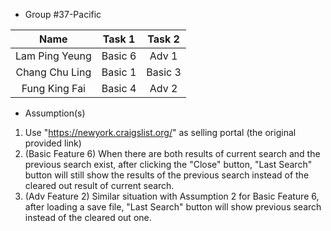 * Group #37-Pacific

| Name | Task 1 | Task 2 |
| :---: | :---: | :---: |
| Lam Ping Yeung | Basic 6 | Adv 1 |
| Chang Chu Ling | Basic 1 | Basic 3|
| Fung King Fai | Basic 4 | Adv 2 |

* Assumption(s)
1. Use "https://newyork.craigslist.org/" as selling portal (the original provided link)
2. (Basic Feature 6) When there are both results of current search and the previous search exist, after clicking the "Close" button, "Last Search" button will still show the results of the previous search instead of the cleared out result of current search.
3. (Adv Feature 2) Similar situation with Assumption 2 for Basic Feature 6, after loading a save file, "Last Search" button will show previous search instead of the cleared out one.
